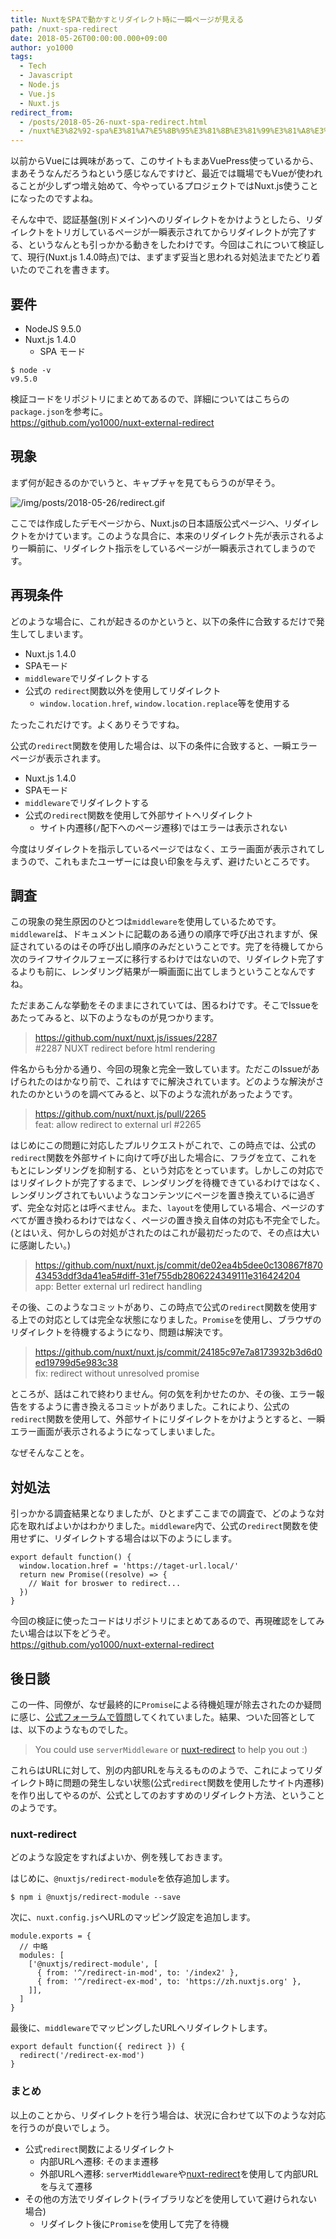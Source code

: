 ```yaml
---
title: NuxtをSPAで動かすとリダイレクト時に一瞬ページが見える
path: /nuxt-spa-redirect
date: 2018-05-26T00:00:00.000+09:00
author: yo1000
tags:
  - Tech
  - Javascript
  - Node.js
  - Vue.js
  - Nuxt.js
redirect_from:
  - /posts/2018-05-26-nuxt-spa-redirect.html
  - /nuxt%E3%82%92-spa%E3%81%A7%E5%8B%95%E3%81%8B%E3%81%99%E3%81%A8%E3%83%AA%E3%83%80%E3%82%A4%E3%83%AC%E3%82%AF%E3%83%88%E6%99%82%E3%81%AB%E4%B8%80%E7%9E%AC%E3%83%9A%E3%83%BC%E3%82%B8%E3%81%8C%E8%A6%8B%E3%81%88%E3%82%8B
---
```


以前からVueには興味があって、このサイトもまあVuePress使っているから、まあそうなんだろうねという感じなんですけど、最近では職場でもVueが使われることが少しずつ増え始めて、今やっているプロジェクトではNuxt.js使うことになったのですよね。

そんな中で、認証基盤(別ドメイン)へのリダイレクトをかけようとしたら、リダイレクトをトリガしているページが一瞬表示されてからリダイレクトが完了する、というなんとも引っかかる動きをしたわけです。今回はこれについて検証して、現行(Nuxt.js 1.4.0時点)では、まずまず妥当と思われる対処法までたどり着いたのでこれを書きます。


## 要件
- NodeJS 9.5.0
- Nuxt.js 1.4.0
  - SPA モード

```con
$ node -v
v9.5.0
```

検証コードをリポジトリにまとめてあるので、詳細についてはこちらの`package.json`を参考に。<br>
https://github.com/yo1000/nuxt-external-redirect


## 現象
まず何が起きるのかでいうと、キャプチャを見てもらうのが早そう。

![/img/posts/2018-05-26/redirect.gif](img/2018-05-26/redirect.gif)

ここでは作成したデモページから、Nuxt.jsの日本語版公式ページへ、リダイレクトをかけています。このような具合に、本来のリダイレクト先が表示されるより一瞬前に、リダイレクト指示をしているページが一瞬表示されてしまうのです。


## 再現条件
どのような場合に、これが起きるのかというと、以下の条件に合致するだけで発生してしまいます。

- Nuxt.js 1.4.0
- SPAモード
- `middleware`でリダイレクトする
- 公式の `redirect`関数以外を使用してリダイレクト
  - `window.location.href`, `window.location.replace`等を使用する 

たったこれだけです。よくありそうですね。

公式の`redirect`関数を使用した場合は、以下の条件に合致すると、一瞬エラーページが表示されます。

- Nuxt.js 1.4.0
- SPAモード
- `middleware`でリダイレクトする
- 公式の`redirect`関数を使用して外部サイトヘリダイレクト
  - サイト内遷移(`/`配下へのページ遷移)ではエラーは表示されない

今度はリダイレクトを指示しているページではなく、エラー画面が表示されてしまうので、これもまたユーザーには良い印象を与えず、避けたいところです。


## 調査
この現象の発生原因のひとつは`middleware`を使用しているためです。`middleware`は、ドキュメントに記載のある通りの順序で呼び出されますが、保証されているのはその呼び出し順序のみだということです。完了を待機してから次のライフサイクルフェーズに移行するわけではないので、リダイレクト完了するよりも前に、レンダリング結果が一瞬画面に出てしまうということなんですね。

ただまあこんな挙動をそのままにされていては、困るわけです。そこでIssueをあたってみると、以下のようなものが見つかります。

>  https://github.com/nuxt/nuxt.js/issues/2287<br>
> \#2287 NUXT redirect before html rendering

件名からも分かる通り、今回の現象と完全一致しています。ただこのIssueがあげられたのはかなり前で、これはすでに解決されています。どのような解決がされたのかというのを調べてみると、以下のような流れがあったようです。

> https://github.com/nuxt/nuxt.js/pull/2265<br>
> feat: allow redirect to external url #2265

はじめにこの問題に対応したプルリクエストがこれで、この時点では、公式の`redirect`関数を外部サイトに向けて呼び出した場合に、フラグを立て、これをもとにレンダリングを抑制する、という対応をとっています。しかしこの対応ではリダイレクトが完了するまで、レンダリングを待機できているわけではなく、レンダリングされてもいいようなコンテンツにページを置き換えているに過ぎず、完全な対応とは呼べません。また、`layout`を使用している場合、ページのすべてが置き換わるわけではなく、ページの置き換え自体の対応も不完全でした。(とはいえ、何かしらの対処がされたのはこれが最初だったので、その点は大いに感謝したい。)

> https://github.com/nuxt/nuxt.js/commit/de02ea4b5dee0c130867f87043453ddf3da41ea5#diff-31ef755db2806224349111e316424204<br>
> app: Better external url redirect handling

その後、このようなコミットがあり、この時点で公式の`redirect`関数を使用する上での対応としては完全な状態になりました。`Promise`を使用し、ブラウザのリダイレクトを待機するようになり、問題は解決です。

> https://github.com/nuxt/nuxt.js/commit/24185c97e7a8173932b3d6d0ed19799d5e983c38<br>
> fix: redirect without unresolved promise

ところが、話はこれで終わりません。何の気を利かせたのか、その後、エラー報告をするように書き換えるコミットがありました。これにより、公式の`redirect`関数を使用して、外部サイトにリダイレクトをかけようとすると、一瞬エラー画面が表示されるようになってしまいました。

なぜそんなことを。


## 対処法
引っかかる調査結果となりましたが、ひとまずここまでの調査で、どのような対応を取ればよいかはわかりました。`middleware`内で、公式の`redirect`関数を使用せずに、リダイレクトする場合は以下のようにします。

```javascript{numberLines:true}
export default function() {
  window.location.href = 'https://taget-url.local/'
  return new Promise((resolve) => {
    // Wait for broswer to redirect...
  })
}
```

今回の検証に使ったコードはリポジトリにまとめてあるので、再現確認をしてみたい場合は以下をどうぞ。<br>
https://github.com/yo1000/nuxt-external-redirect


## 後日談
この一件、同僚が、なぜ最終的に`Promise`による待機処理が除去されたのか疑問に感じ、[公式フォーラムで質問](https://nuxtjs.cmty.io/clarkdo/hare/issues/c18)してくれていました。結果、ついた回答としては、以下のようなものでした。

> You could use `serverMiddleware` or [nuxt-redirect](https://github.com/nuxt-community/redirect-module) to help you out :)

これらはURLに対して、別の内部URLを与えるもののようで、これによってリダイレクト時に問題の発生しない状態(公式`redirect`関数を使用したサイト内遷移)を作り出してやるのが、公式としてのおすすめのリダイレクト方法、ということのようです。


### nuxt-redirect
どのような設定をすればよいか、例を残しておきます。

はじめに、`@nuxtjs/redirect-module`を依存追加します。

```
$ npm i @nuxtjs/redirect-module --save
```

次に、`nuxt.config.js`へURLのマッピング設定を追加します。

```javascript{numberLines:true}
module.exports = {
  // 中略
  modules: [
    ['@nuxtjs/redirect-module', [
      { from: '^/redirect-in-mod', to: '/index2' },
      { from: '^/redirect-ex-mod', to: 'https://zh.nuxtjs.org' },
    ]],
  ]
}
```

最後に、`middleware`でマッピングしたURLへリダイレクトします。

```javascript{numberLines:true}
export default function({ redirect }) {
  redirect('/redirect-ex-mod')
}
```


### まとめ
以上のことから、リダイレクトを行う場合は、状況に合わせて以下のような対応を行うのが良いでしょう。

- 公式`redirect`関数によるリダイレクト
  - 内部URLへ遷移: そのまま遷移
  - 外部URLへ遷移: `serverMiddleware`や[nuxt-redirect](https://github.com/nuxt-community/redirect-module)を使用して内部URLを与えて遷移
- その他の方法でリダイレクト(ライブラリなどを使用していて避けられない場合)
  - リダイレクト後に`Promise`を使用して完了を待機
